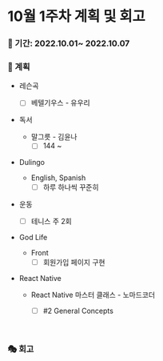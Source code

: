 # 10월 1주차 계획 및 회고

### 📆 기간: 2022.10.01~ 2022.10.07

### 📑 계획

- 레슨곡

  - [ ] 베텔기우스 - 유우리
- 독서
  - 말그릇 - 김윤나
    - [ ] 144 ~
- Dulingo
  - English, Spanish
    - [ ] 하루 하나씩 꾸준히
- 운동
  - [ ] 테니스 주 2회
- God Life
  - Front
    - [ ] 회원가입 페이지 구현
- React Native

  - React Native 마스터 클래스 - 노마드코더

    - [ ] #2 General Concepts



<br/>

### 🎭 회고

